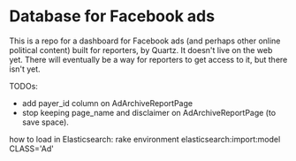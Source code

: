 # Database for Facebook ads

This is a repo for a dashboard for Facebook ads (and perhaps other online political content) built for reporters, by Quartz. It doesn't live on the web yet. There will eventually be a way for reporters to get access to it, but there isn't yet.

TODOs:
- add payer_id column on AdArchiveReportPage
- stop keeping page_name and disclaimer on AdArchiveReportPage (to save space).


how to load in Elasticsearch:
	rake environment elasticsearch:import:model CLASS='Ad'